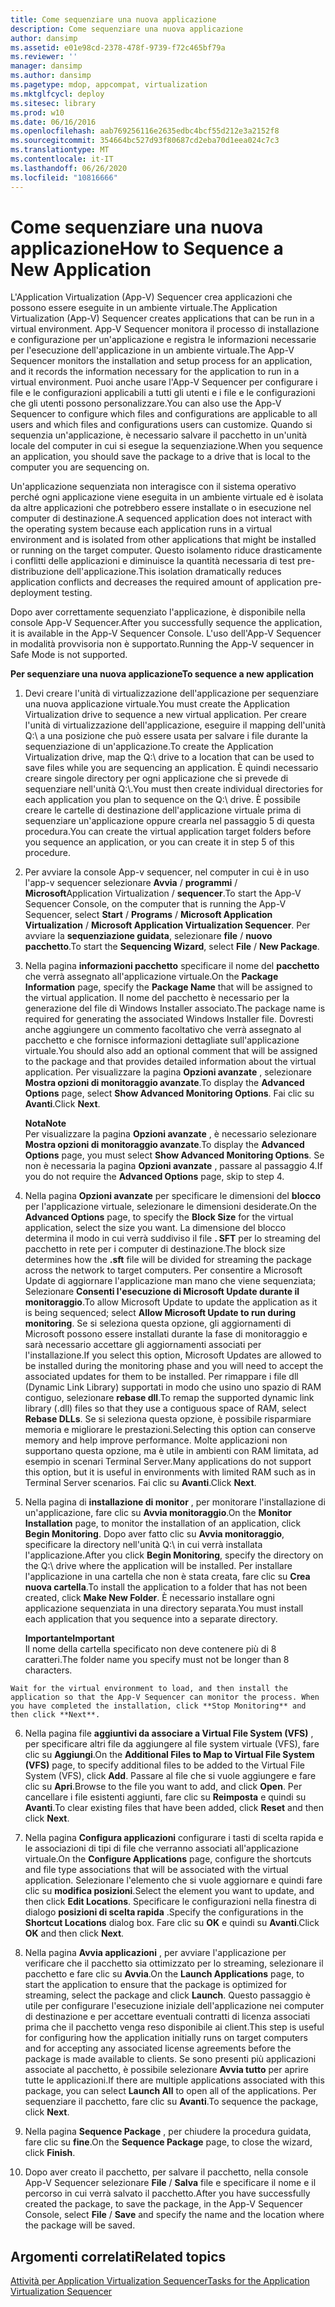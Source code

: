 ```yaml
---
title: Come sequenziare una nuova applicazione
description: Come sequenziare una nuova applicazione
author: dansimp
ms.assetid: e01e98cd-2378-478f-9739-f72c465bf79a
ms.reviewer: ''
manager: dansimp
ms.author: dansimp
ms.pagetype: mdop, appcompat, virtualization
ms.mktglfcycl: deploy
ms.sitesec: library
ms.prod: w10
ms.date: 06/16/2016
ms.openlocfilehash: aab769256116e2635edbc4bcf55d212e3a2152f8
ms.sourcegitcommit: 354664bc527d93f80687cd2eba70d1eea024c7c3
ms.translationtype: MT
ms.contentlocale: it-IT
ms.lasthandoff: 06/26/2020
ms.locfileid: "10816666"
---
```

# <span data-ttu-id="a49a6-103">Come sequenziare una nuova applicazione</span><span class="sxs-lookup"><span data-stu-id="a49a6-103">How to Sequence a New Application</span></span>


<span data-ttu-id="a49a6-104">L'Application Virtualization (App-V) Sequencer crea applicazioni che possono essere eseguite in un ambiente virtuale.</span><span class="sxs-lookup"><span data-stu-id="a49a6-104">The Application Virtualization (App-V) Sequencer creates applications that can be run in a virtual environment.</span></span> <span data-ttu-id="a49a6-105">App-V Sequencer monitora il processo di installazione e configurazione per un'applicazione e registra le informazioni necessarie per l'esecuzione dell'applicazione in un ambiente virtuale.</span><span class="sxs-lookup"><span data-stu-id="a49a6-105">The App-V Sequencer monitors the installation and setup process for an application, and it records the information necessary for the application to run in a virtual environment.</span></span> <span data-ttu-id="a49a6-106">Puoi anche usare l'App-V Sequencer per configurare i file e le configurazioni applicabili a tutti gli utenti e i file e le configurazioni che gli utenti possono personalizzare.</span><span class="sxs-lookup"><span data-stu-id="a49a6-106">You can also use the App-V Sequencer to configure which files and configurations are applicable to all users and which files and configurations users can customize.</span></span> <span data-ttu-id="a49a6-107">Quando si sequenzia un'applicazione, è necessario salvare il pacchetto in un'unità locale del computer in cui si esegue la sequenziazione.</span><span class="sxs-lookup"><span data-stu-id="a49a6-107">When you sequence an application, you should save the package to a drive that is local to the computer you are sequencing on.</span></span>

<span data-ttu-id="a49a6-108">Un'applicazione sequenziata non interagisce con il sistema operativo perché ogni applicazione viene eseguita in un ambiente virtuale ed è isolata da altre applicazioni che potrebbero essere installate o in esecuzione nel computer di destinazione.</span><span class="sxs-lookup"><span data-stu-id="a49a6-108">A sequenced application does not interact with the operating system because each application runs in a virtual environment and is isolated from other applications that might be installed or running on the target computer.</span></span> <span data-ttu-id="a49a6-109">Questo isolamento riduce drasticamente i conflitti delle applicazioni e diminuisce la quantità necessaria di test pre-distribuzione dell'applicazione.</span><span class="sxs-lookup"><span data-stu-id="a49a6-109">This isolation dramatically reduces application conflicts and decreases the required amount of application pre-deployment testing.</span></span>

<span data-ttu-id="a49a6-110">Dopo aver correttamente sequenziato l'applicazione, è disponibile nella console App-V Sequencer.</span><span class="sxs-lookup"><span data-stu-id="a49a6-110">After you successfully sequence the application, it is available in the App-V Sequencer Console.</span></span> <span data-ttu-id="a49a6-111">L'uso dell'App-V Sequencer in modalità provvisoria non è supportato.</span><span class="sxs-lookup"><span data-stu-id="a49a6-111">Running the App-V sequencer in Safe Mode is not supported.</span></span>

**<span data-ttu-id="a49a6-112">Per sequenziare una nuova applicazione</span><span class="sxs-lookup"><span data-stu-id="a49a6-112">To sequence a new application</span></span>**

1.  <span data-ttu-id="a49a6-113">Devi creare l'unità di virtualizzazione dell'applicazione per sequenziare una nuova applicazione virtuale.</span><span class="sxs-lookup"><span data-stu-id="a49a6-113">You must create the Application Virtualization drive to sequence a new virtual application.</span></span> <span data-ttu-id="a49a6-114">Per creare l'unità di virtualizzazione dell'applicazione, eseguire il mapping dell'unità Q:\\ a una posizione che può essere usata per salvare i file durante la sequenziazione di un'applicazione.</span><span class="sxs-lookup"><span data-stu-id="a49a6-114">To create the Application Virtualization drive, map the Q:\\ drive to a location that can be used to save files while you are sequencing an application.</span></span> <span data-ttu-id="a49a6-115">È quindi necessario creare singole directory per ogni applicazione che si prevede di sequenziare nell'unità Q:\\.</span><span class="sxs-lookup"><span data-stu-id="a49a6-115">You must then create individual directories for each application you plan to sequence on the Q:\\ drive.</span></span> <span data-ttu-id="a49a6-116">È possibile creare le cartelle di destinazione dell'applicazione virtuale prima di sequenziare un'applicazione oppure crearla nel passaggio 5 di questa procedura.</span><span class="sxs-lookup"><span data-stu-id="a49a6-116">You can create the virtual application target folders before you sequence an application, or you can create it in step 5 of this procedure.</span></span>

2.  <span data-ttu-id="a49a6-117">Per avviare la console App-v sequencer, nel computer in cui è in uso l'app-v sequencer selezionare **Avvia**  /  **programmi**  /  **Microsoft**Application Virtualization  /  **sequencer**.</span><span class="sxs-lookup"><span data-stu-id="a49a6-117">To start the App-V Sequencer Console, on the computer that is running the App-V Sequencer, select **Start** / **Programs** / **Microsoft Application Virtualization** / **Microsoft Application Virtualization Sequencer**.</span></span> <span data-ttu-id="a49a6-118">Per avviare la **sequenziazione guidata**, selezionare **file**  /  **nuovo pacchetto**.</span><span class="sxs-lookup"><span data-stu-id="a49a6-118">To start the **Sequencing Wizard**, select **File** / **New Package**.</span></span>

3.  <span data-ttu-id="a49a6-119">Nella pagina **informazioni pacchetto** specificare il nome del **pacchetto** che verrà assegnato all'applicazione virtuale.</span><span class="sxs-lookup"><span data-stu-id="a49a6-119">On the **Package Information** page, specify the **Package Name** that will be assigned to the virtual application.</span></span> <span data-ttu-id="a49a6-120">Il nome del pacchetto è necessario per la generazione del file di Windows Installer associato.</span><span class="sxs-lookup"><span data-stu-id="a49a6-120">The package name is required for generating the associated Windows Installer file.</span></span> <span data-ttu-id="a49a6-121">Dovresti anche aggiungere un commento facoltativo che verrà assegnato al pacchetto e che fornisce informazioni dettagliate sull'applicazione virtuale.</span><span class="sxs-lookup"><span data-stu-id="a49a6-121">You should also add an optional comment that will be assigned to the package and that provides detailed information about the virtual application.</span></span> <span data-ttu-id="a49a6-122">Per visualizzare la pagina **Opzioni avanzate** , selezionare **Mostra opzioni di monitoraggio avanzate**.</span><span class="sxs-lookup"><span data-stu-id="a49a6-122">To display the **Advanced Options** page, select **Show Advanced Monitoring Options**.</span></span> <span data-ttu-id="a49a6-123">Fai clic su **Avanti**.</span><span class="sxs-lookup"><span data-stu-id="a49a6-123">Click **Next**.</span></span>

    **<span data-ttu-id="a49a6-124">Nota</span><span class="sxs-lookup"><span data-stu-id="a49a6-124">Note</span></span>**  
    <span data-ttu-id="a49a6-125">Per visualizzare la pagina **Opzioni avanzate** , è necessario selezionare **Mostra opzioni di monitoraggio avanzate**.</span><span class="sxs-lookup"><span data-stu-id="a49a6-125">To display the **Advanced Options** page, you must select **Show Advanced Monitoring Options**.</span></span> <span data-ttu-id="a49a6-126">Se non è necessaria la pagina **Opzioni avanzate** , passare al passaggio 4.</span><span class="sxs-lookup"><span data-stu-id="a49a6-126">If you do not require the **Advanced Options** page, skip to step 4.</span></span>



4.  <span data-ttu-id="a49a6-127">Nella pagina **Opzioni avanzate** per specificare le dimensioni del **blocco** per l'applicazione virtuale, selezionare le dimensioni desiderate.</span><span class="sxs-lookup"><span data-stu-id="a49a6-127">On the **Advanced Options** page, to specify the **Block Size** for the virtual application, select the size you want.</span></span> <span data-ttu-id="a49a6-128">La dimensione del blocco determina il modo in cui verrà suddiviso il file **. SFT** per lo streaming del pacchetto in rete per i computer di destinazione.</span><span class="sxs-lookup"><span data-stu-id="a49a6-128">The block size determines how the **.sft** file will be divided for streaming the package across the network to target computers.</span></span> <span data-ttu-id="a49a6-129">Per consentire a Microsoft Update di aggiornare l'applicazione man mano che viene sequenziata; Selezionare **Consenti l'esecuzione di Microsoft Update durante il monitoraggio**.</span><span class="sxs-lookup"><span data-stu-id="a49a6-129">To allow Microsoft Update to update the application as it is being sequenced; select **Allow Microsoft Update to run during monitoring**.</span></span> <span data-ttu-id="a49a6-130">Se si seleziona questa opzione, gli aggiornamenti di Microsoft possono essere installati durante la fase di monitoraggio e sarà necessario accettare gli aggiornamenti associati per l'installazione.</span><span class="sxs-lookup"><span data-stu-id="a49a6-130">If you select this option, Microsoft Updates are allowed to be installed during the monitoring phase and you will need to accept the associated updates for them to be installed.</span></span> <span data-ttu-id="a49a6-131">Per rimappare i file dll (Dynamic Link Library) supportati in modo che usino uno spazio di RAM contiguo, selezionare **rebase dll**.</span><span class="sxs-lookup"><span data-stu-id="a49a6-131">To remap the supported dynamic link library (.dll) files so that they use a contiguous space of RAM, select **Rebase DLLs**.</span></span> <span data-ttu-id="a49a6-132">Se si seleziona questa opzione, è possibile risparmiare memoria e migliorare le prestazioni.</span><span class="sxs-lookup"><span data-stu-id="a49a6-132">Selecting this option can conserve memory and help improve performance.</span></span> <span data-ttu-id="a49a6-133">Molte applicazioni non supportano questa opzione, ma è utile in ambienti con RAM limitata, ad esempio in scenari Terminal Server.</span><span class="sxs-lookup"><span data-stu-id="a49a6-133">Many applications do not support this option, but it is useful in environments with limited RAM such as in Terminal Server scenarios.</span></span> <span data-ttu-id="a49a6-134">Fai clic su **Avanti**.</span><span class="sxs-lookup"><span data-stu-id="a49a6-134">Click **Next**.</span></span>

5.  <span data-ttu-id="a49a6-135">Nella pagina di **installazione di monitor** , per monitorare l'installazione di un'applicazione, fare clic su **Avvia monitoraggio**.</span><span class="sxs-lookup"><span data-stu-id="a49a6-135">On the **Monitor Installation** page, to monitor the installation of an application, click **Begin Monitoring**.</span></span> <span data-ttu-id="a49a6-136">Dopo aver fatto clic su **Avvia monitoraggio**, specificare la directory nell'unità Q:\\ in cui verrà installata l'applicazione.</span><span class="sxs-lookup"><span data-stu-id="a49a6-136">After you click **Begin Monitoring**, specify the directory on the Q:\\ drive where the application will be installed.</span></span> <span data-ttu-id="a49a6-137">Per installare l'applicazione in una cartella che non è stata creata, fare clic su **Crea nuova cartella**.</span><span class="sxs-lookup"><span data-stu-id="a49a6-137">To install the application to a folder that has not been created, click **Make New Folder**.</span></span> <span data-ttu-id="a49a6-138">È necessario installare ogni applicazione sequenziata in una directory separata.</span><span class="sxs-lookup"><span data-stu-id="a49a6-138">You must install each application that you sequence into a separate directory.</span></span>

    **<span data-ttu-id="a49a6-139">Importante</span><span class="sxs-lookup"><span data-stu-id="a49a6-139">Important</span></span>**  
    <span data-ttu-id="a49a6-140">Il nome della cartella specificato non deve contenere più di 8 caratteri.</span><span class="sxs-lookup"><span data-stu-id="a49a6-140">The folder name you specify must not be longer than 8 characters.</span></span>



~~~
Wait for the virtual environment to load, and then install the application so that the App-V Sequencer can monitor the process. When you have completed the installation, click **Stop Monitoring** and then click **Next**.
~~~

6. <span data-ttu-id="a49a6-141">Nella pagina file **aggiuntivi da associare a Virtual File System (VFS)** , per specificare altri file da aggiungere al file system virtuale (VFS), fare clic su **Aggiungi**.</span><span class="sxs-lookup"><span data-stu-id="a49a6-141">On the **Additional Files to Map to Virtual File System (VFS)** page, to specify additional files to be added to the Virtual File System (VFS), click **Add**.</span></span> <span data-ttu-id="a49a6-142">Passare al file che si vuole aggiungere e fare clic su **Apri**.</span><span class="sxs-lookup"><span data-stu-id="a49a6-142">Browse to the file you want to add, and click **Open**.</span></span> <span data-ttu-id="a49a6-143">Per cancellare i file esistenti aggiunti, fare clic su **Reimposta** e quindi su **Avanti**.</span><span class="sxs-lookup"><span data-stu-id="a49a6-143">To clear existing files that have been added, click **Reset** and then click **Next**.</span></span>

7. <span data-ttu-id="a49a6-144">Nella pagina **Configura applicazioni** configurare i tasti di scelta rapida e le associazioni di tipi di file che verranno associati all'applicazione virtuale.</span><span class="sxs-lookup"><span data-stu-id="a49a6-144">On the **Configure Applications** page, configure the shortcuts and file type associations that will be associated with the virtual application.</span></span> <span data-ttu-id="a49a6-145">Selezionare l'elemento che si vuole aggiornare e quindi fare clic su **modifica posizioni**.</span><span class="sxs-lookup"><span data-stu-id="a49a6-145">Select the element you want to update, and then click **Edit Locations**.</span></span> <span data-ttu-id="a49a6-146">Specificare le configurazioni nella finestra di dialogo **posizioni di scelta rapida** .</span><span class="sxs-lookup"><span data-stu-id="a49a6-146">Specify the configurations in the **Shortcut Locations** dialog box.</span></span> <span data-ttu-id="a49a6-147">Fare clic su **OK** e quindi su **Avanti**.</span><span class="sxs-lookup"><span data-stu-id="a49a6-147">Click **OK** and then click **Next**.</span></span>

8. <span data-ttu-id="a49a6-148">Nella pagina **Avvia applicazioni** , per avviare l'applicazione per verificare che il pacchetto sia ottimizzato per lo streaming, selezionare il pacchetto e fare clic su **Avvia**.</span><span class="sxs-lookup"><span data-stu-id="a49a6-148">On the **Launch Applications** page, to start the application to ensure that the package is optimized for streaming, select the package and click **Launch**.</span></span> <span data-ttu-id="a49a6-149">Questo passaggio è utile per configurare l'esecuzione iniziale dell'applicazione nei computer di destinazione e per accettare eventuali contratti di licenza associati prima che il pacchetto venga reso disponibile ai client.</span><span class="sxs-lookup"><span data-stu-id="a49a6-149">This step is useful for configuring how the application initially runs on target computers and for accepting any associated license agreements before the package is made available to clients.</span></span> <span data-ttu-id="a49a6-150">Se sono presenti più applicazioni associate al pacchetto, è possibile selezionare **Avvia tutto** per aprire tutte le applicazioni.</span><span class="sxs-lookup"><span data-stu-id="a49a6-150">If there are multiple applications associated with this package, you can select **Launch All** to open all of the applications.</span></span> <span data-ttu-id="a49a6-151">Per sequenziare il pacchetto, fare clic su **Avanti**.</span><span class="sxs-lookup"><span data-stu-id="a49a6-151">To sequence the package, click **Next**.</span></span>

9. <span data-ttu-id="a49a6-152">Nella pagina **Sequence Package** , per chiudere la procedura guidata, fare clic su **fine**.</span><span class="sxs-lookup"><span data-stu-id="a49a6-152">On the **Sequence Package** page, to close the wizard, click **Finish**.</span></span>

10. <span data-ttu-id="a49a6-153">Dopo aver creato il pacchetto, per salvare il pacchetto, nella console App-V Sequencer selezionare **File**  /  **Salva** file e specificare il nome e il percorso in cui verrà salvato il pacchetto.</span><span class="sxs-lookup"><span data-stu-id="a49a6-153">After you have successfully created the package, to save the package, in the App-V Sequencer Console, select **File** / **Save** and specify the name and the location where the package will be saved.</span></span>

## <span data-ttu-id="a49a6-154">Argomenti correlati</span><span class="sxs-lookup"><span data-stu-id="a49a6-154">Related topics</span></span>


[<span data-ttu-id="a49a6-155">Attività per Application Virtualization Sequencer</span><span class="sxs-lookup"><span data-stu-id="a49a6-155">Tasks for the Application Virtualization Sequencer</span></span>](tasks-for-the-application-virtualization-sequencer.md)









